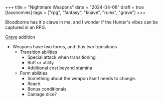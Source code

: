 +++
title = "Nightmare Weapons"
date = "2024-04-08"
draft = true
[taxonomies]
tags = ["rpg", "fantasy", "knave", "rules", "grave"]
+++

Bloodborne has it's claws in me, and I wonder if the Hunter's vibes can be captured in an RPG.
<!-- more -->


[Grave](https://jasontocci.itch.io/grave) addition

* Weapons have two forms, and thus two transitions
    * Transition abilities
        * Special attack when transitioning
        * Buff or utility
        * Additional cost beyond stamina
    * Form abilities
        * Something about the weapon itself needs to change.
        * Reach
        * Bonus conditionals
        * Damage dice?

